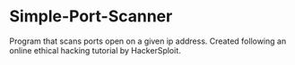 # Simple-Port-Scanner
Program that scans ports open on a given ip address.
Created following an online ethical hacking tutorial by HackerSploit.
